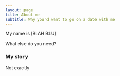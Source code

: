 ```yaml
---
layout: page
title: About me
subtitle: Why you'd want to go on a date with me
---
```


My name is [BLAH BLU]

What else do you need?

### My story

Not exactly
